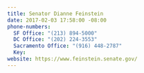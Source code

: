 ```yaml
---
title: Senator Dianne Feinstein
date: 2017-02-03 17:58:00 -08:00
phone-numbers:
  SF Office: "(213) 894-5000"
  DC Office: "(202) 224-3553"
  Sacramento Office: "(916) 448-2787"
  Key: 
website: https://www.feinstein.senate.gov/
---
```


